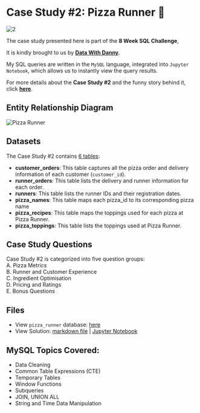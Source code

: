 # Case Study #2: Pizza Runner 🍕
![2](https://github.com/chanronnie/8WeekSQLChallenge/assets/121308347/b7a82869-9156-4cf5-add0-67f701bf3e45)


The case study presented here is part of the **8 Week SQL Challenge**, 

It is kindly brought to us by [**Data With Danny**](https://8weeksqlchallenge.com).

My SQL queries are written in the `MySQL` language, integrated into `Jupyter Notebook`, which allows us to instantly view the query results.


For more details about the **Case Study #2** and the funny story behind it, click [**here**](https://8weeksqlchallenge.com/case-study-2/).


## Entity Relationship Diagram
![Pizza Runner](https://github.com/chanronnie/8WeekSQLChallenge/assets/121308347/4222d127-ee94-49be-95ce-6e81d9b3774a)


## Datasets
The Case Study #2 contains [6 tables](https://github.com/chanronnie/8WeekSQLChallenge/blob/main/CaseStudy%232%20-%20Pizza%20Runner/CaseStudy2_solutions.md#Tables):
- **customer_orders**: This table captures all the pizza order and delivery information of each customer (`customer_id`).
- **runner_orders**: This table lists the delivery and runner information for each order.
- **runners**: This table lists the runner IDs and their registration dates.
- **pizza_names**: This table maps each pizza_id to its corresponding pizza name
- **pizza_recipes**: This table maps the toppings used for each pizza at Pizza Runner.
- **pizza_toppings**: This table lists the toppings used at Pizza Runner.

## Case Study Questions
Case Study #2 is categorized into five question groups:\
A. Pizza Metrics\
B. Runner and Customer Experience\
C. Ingredient Optimisation\
D. Pricing and Ratings\
E. Bonus Questions


## Files
- View `pizza_runner` database: [here](https://github.com/chanronnie/8WeekSQLChallenge/blob/main/CaseStudy%232%20-%20Pizza%20Runner/CaseStudy2_schema.sql)
- View Solution: [markdown file](https://github.com/chanronnie/8WeekSQLChallenge/blob/main/CaseStudy%232%20-%20Pizza%20Runner/CaseStudy2_solutions.md) | [Jupyter Notebook](https://github.com/chanronnie/8WeekSQLChallenge/blob/main/CaseStudy%232%20-%20Pizza%20Runner/CaseStudy2_solutions.ipynb)

## MySQL Topics Covered:
- Data Cleaning
- Common Table Expressions (CTE)
- Temporary Tables
- Window Functions
- Subqueries
- JOIN, UNION ALL
- String and Time Data Manipulation
